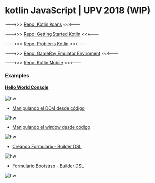 # kotlin JavaScript | UPV 2018 (WIP)

--->>>  [Repo: Kotlin Koans](https://github.com/vicboma1/Kotlin-koans)   <<<---

--->>>  [Repo: Getting Started Kotlin](https://github.com/vicboma1/GettingStartedKotlin)   <<<---

--->>>   [Repo: Problems Kotlin](https://github.com/vicboma1/Kotlin-Examples-Problems/blob/master/README.md)   <<<---

--->>>   [Repo: GameBoy Emulator Enviroment](https://github.com/vicboma1/GameBoyEmulatorEnvironment)   <<<---

--->>>   [Repo: Kotlin Mobile](https://github.com/vicboma1/KotlinMobilePoC_MasterUV2018)   <<<---

### Examples 

#### [Hello World Console](https://github.com/vicboma1/kotlinJavaScript/tree/master/01-console)

![hw](https://raw.githubusercontent.com/vicboma1/kotlinJavaScript/master/assets/01.png)


* [Manipulando el DOM desde código](https://github.com/vicboma1/kotlinJavaScript/tree/master/02-manipularDOM)

![hw](https://raw.githubusercontent.com/vicboma1/kotlinJavaScript/master/assets/02.gif)


* [Manipulando el window desde código](https://github.com/vicboma1/kotlinJavaScript/tree/master/03-manipulandoWindow)

![hw](https://raw.githubusercontent.com/vicboma1/kotlinJavaScript/master/assets/03.gif)

* [Creando Formulario - Builder DSL](https://github.com/vicboma1/kotlinJavaScript/tree/master/04-builderDSL)

![hw](https://raw.githubusercontent.com/vicboma1/kotlinJavaScript/master/assets/_04.gif)

* [Formulario Bootstrap - Builder DSL](https://github.com/vicboma1/kotlinJavaScript/tree/master/05-bootstrapDSL)

![hw](https://raw.githubusercontent.com/vicboma1/kotlinJavaScript/master/assets/05.png)
